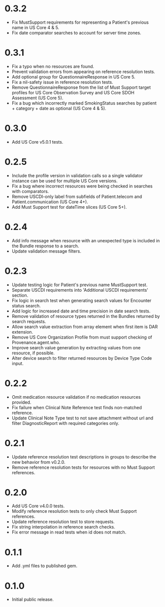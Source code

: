 # 0.3.2

* Fix MustSupport requirements for representing a Patient's previous name in US
  Core 4 & 5.
* Fix date comparator searches to account for server time zones.

# 0.3.1

* Fix a typo when no resources are found.
* Prevent validation errors from appearing on reference resolution tests.
* Add optional group for QuestionnaireResponse in US Core 5.
* Fix a nil-safety issue in reference resolution tests.
* Remove QuestionnaireResponse from the list of Must Support target profiles for
  US Core Observation Survey and US Core SDOH Assessment (US Core 5).
* Fix a bug which incorrectly marked SmokingStatus searches by patient +
  category + date as optional (US Core 4 & 5).

# 0.3.0

* Add US Core v5.0.1 tests.

# 0.2.5

* Include the profile version in validation calls so a single validator instance
  can be used for multiple US Core versions.
* Fix a bug where incorrect resources were being checked in searches with
  comparators.
* Remove USCDI-only label from subfields of Patient.telecom and
  Patient.communication (US Core 4+).
* Add Must Support test for dateTime slices (US Core 5+).

# 0.2.4

* Add info message when resource with an unexpected type is included in the
  Bundle response to a search.
* Update validation message filters.

# 0.2.3

* Update testing logic for Patient's previous name MustSupport test.
* Separate USCDI requirements into 'Additional USCDI requirements' section.
* Fix logic in search test when generating search values for Encounter status search.
* Add logic for increased date and time precision in date search tests.
* Remove validation of resource types returned in the Bundles returned by search requests.
* Allow search value extraction from array element when first item is DAR extension.
* Remove US Core Organization Profile from must support checking of Provenance.agent.who.
* Improve search value generation by extracting values from one resource, if possible.
* Alter device search to filter returned resources by Device Type Code input.

# 0.2.2

* Omit medication resource validation if no medication resources provided.
* Fix failure when Clinical Note Reference test finds non-matched reference.
* Update Clinical Note Type test to not save attachment without url and filter DiagnosticReport with required categories only.

# 0.2.1

* Update reference resolution test descriptions in groups to describe the new
  behavior from v0.2.0.
* Remove reference resolution tests for resources with no Must Support
  references.

# 0.2.0

* Add US Core v4.0.0 tests.
* Modify reference resolution tests to only check Must Support references.
* Update reference resolution test to store requests.
* Fix string interpolation in reference search checks.
* Fix error message in read tests when id does not match.

# 0.1.1

* Add .yml files to published gem.
# 0.1.0

* Initial public release.
